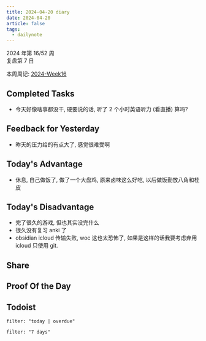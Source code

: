 ```yaml
---
title: 2024-04-20 diary
date: 2024-04-20
article: false
tags:
  - dailynote
---
```

  
2024 年第 16/52 周  
复盘第 7 日

本周周记: [2024-Week16](2024-Week16)

## Completed Tasks
- 今天好像啥事都没干, 硬要说的话, 听了 2 个小时英语听力 (看直播) 算吗?

## Feedback for Yesterday
- 昨天的压力给的有点大了, 感觉很难受啊

## Today's Advantage
- 休息, 自己做饭了, 做了一个大盘鸡, 原来卤味这么好吃, 以后做饭勤放八角和桂皮

## Today's Disadvantage
- 完了很久的游戏, 但也其实没完什么
- 很久没有复习 anki 了
- obsidian icloud 传输失败, woc 这也太恐怖了, 如果是这样的话我要考虑弃用 icloud 只使用 git.

## Share

## Proof Of the Day

## Todoist
```todoist
filter: "today | overdue"
```
```todoist
filter: "7 days"
```